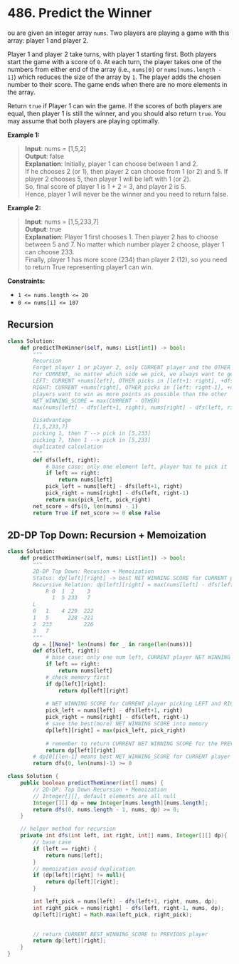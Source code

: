 # 486. Predict the Winner

ou are given an integer array `nums`. Two players are playing a game with this array: player 1 and player 2.

Player 1 and player 2 take turns, with player 1 starting first. Both players start the game with a score of `0`. At each turn, the player takes one of the numbers from either end of the array (i.e., `nums[0]` or `nums[nums.length - 1]`) which reduces the size of the array by `1`. The player adds the chosen number to their score. The game ends when there are no more elements in the array.

Return `true` if Player 1 can win the game. If the scores of both players are equal, then player 1 is still the winner, and you should also return `true`. You may assume that both players are playing optimally.


**Example 1:**

>**Input**: nums = [1,5,2]  
**Output**: false  
**Explanation**: Initially, player 1 can choose between 1 and 2.   
If he chooses 2 (or 1), then player 2 can choose from 1 (or 2) and 5. If player 2 chooses 5, then player 1 will be left with 1 (or 2).   
So, final score of player 1 is 1 + 2 = 3, and player 2 is 5.   
Hence, player 1 will never be the winner and you need to return false.  

**Example 2:**

>**Input**: nums = [1,5,233,7]   
**Output**: true  
**Explanation**: Player 1 first chooses 1. Then player 2 has to choose between 5 and 7. No matter which number player 2 choose, player 1 can choose 233.  
Finally, player 1 has more score (234) than player 2 (12), so you need to return True representing player1 can win.  
 

**Constraints:**

* `1 <= nums.length <= 20`
* `0 <= nums[i] <= 107`


## Recursion

```python
class Solution:
    def predictTheWinner(self, nums: List[int]) -> bool:
        """
        Recursion
        Forget player 1 or player 2, only CURRENT player and the OTHER player
        For CURRENT, no matter which side we pick, we always want to get more points than OTHER
        LEFT: CURRENT +nums[left], OTHER picks in [left+1: right], +dfs(left+1, right)
        RIGHT: CURRENT +nums[right], OTHER picks in [left: right-1], +dfs(left, right-1)
        players want to win as more points as possible than the other
        NET_WINNING_SCORE = max(CURRENT - OTHER)
        max(nums[left] - dfs(left+1, right), nums[right] - dfs(left, right-1))

        Disadvantage
        [1,5,233,7]
        picking 1, then 7 --> pick in [5,233]
        picking 7, then 1 --> pick in [5,233]
        duplicated calculation
        """
        def dfs(left, right):
            # base case: only one element left, player has to pick it
            if left == right:
                return nums[left]
            pick_left = nums[left] - dfs(left+1, right)
            pick_right = nums[right] - dfs(left, right-1)    
            return max(pick_left, pick_right)
        net_score = dfs(0, len(nums) - 1)
        return True if net_score >= 0 else False
```


## 2D-DP Top Down: Recursion + Memoization

```python
class Solution:
    def predictTheWinner(self, nums: List[int]) -> bool:
        """
        2D-DP Top Down: Recusion + Memoization
        Status: dp[left][right] -> best NET WINNING SCORE for CURRENT player in [left: right]
        Recursive Relation: dp[left][right] = max(nums[left] - dfs(left+1, right), nums[right] - dfs(left, right-1))
            R 0  1  2    3  
              1  5 233   7
        L
        0   1    4 229  222
        1   5      228 -221
        2  233          226
        3   7          
        """
        dp = [[None]* len(nums) for _ in range(len(nums))]
        def dfs(left, right):
            # base case: only one num left, CURRENT player NET WINNING SCORE +nums[left]
            if left == right:
                return nums[left]
            # check memory first
            if dp[left][right]:
                return dp[left][right]
                
            # NET WINNING SCORE for CURRENT player picking LEFT and RIGHT
            pick_left = nums[left] - dfs(left+1, right)
            pick_right = nums[right] - dfs(left, right-1)
            # save the best(more) NET WINNING SCORE into memory
            dp[left][right] = max(pick_left, pick_right)
            
            # remember to return CURRENT NET WINNING SCORE for the PREVIOUS player
            return dp[left][right]
        # dp[0][len-1] means best NET_WINNING_SCORE for CURRENT player in [0:len-1]
        return dfs(0, len(nums)-1) >= 0
```


```java
class Solution {
    public boolean predictTheWinner(int[] nums) {
        // 2D-DP: Top Down Recursion + Memoization
        // Integer[][], default elements are all null
        Integer[][] dp = new Integer[nums.length][nums.length];
        return dfs(0, nums.length - 1, nums, dp) >= 0;
    }

    // helper method for recursion
    private int dfs(int left, int right, int[] nums, Integer[][] dp){
        // base case
        if (left == right) {
            return nums[left];
        }
        // memoization avoid duplication
        if (dp[left][right] != null){
            return dp[left][right];
        }

        int left_pick = nums[left] - dfs(left+1, right, nums, dp);
        int right_pick = nums[right] - dfs(left, right-1, nums, dp);
        dp[left][right] = Math.max(left_pick, right_pick);
        

        // return CURRENT BEST_WINNING_SCORE to PREVIOUS player
        return dp[left][right];
    }
}
```
